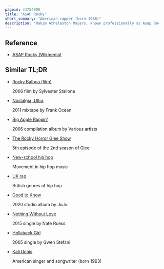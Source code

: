 ```yaml
---
pageid: 33754098
title: "ASAP Rocky"
short_summary: "American rapper (born 1988)"
description: "Rakim Athelaston Mayers, known professionally as Asap Rocky, is an american Rapper. He was born and raised in Harlem and commenced his musical Career as a Member of the Hip Hop collective Asap Mob from which he adopted his Moniker. Mayers' single Peso was released Online in august 2011 and received Radio Airplay within Weeks. He signed with polo Grounds Music an Imprint of Rca Records in October of that Year and released his Debut Mixtape live shortly after. Love. A $ Ap to widespread critical Acclaim."
---
```


## Reference

- [ASAP Rocky (Wikipedia)](https://en.wikipedia.org/?curid=33754098)

## Similar TL;DR

- [Rocky Balboa (film)](/tldr/en/rocky-balboa-film)

  2006 film by Sylvester Stallone

- [Nostalgia, Ultra](/tldr/en/nostalgia-ultra)

  2011 mixtape by Frank Ocean

- [Big Apple Rappin'](/tldr/en/big-apple-rappin)

  2006 compilation album by Various artists

- [The Rocky Horror Glee Show](/tldr/en/the-rocky-horror-glee-show)

  5th episode of the 2nd season of Glee

- [New-school hip hop](/tldr/en/new-school-hip-hop)

  Movement in hip hop music

- [UK rap](/tldr/en/uk-rap)

  British genres of hip hop

- [Good to Know](/tldr/en/good-to-know)

  2020 studio album by JoJo

- [Nothing Without Love](/tldr/en/nothing-without-love)

  2015 single by Nate Ruess

- [Hollaback Girl](/tldr/en/hollaback-girl)

  2005 single by Gwen Stefani

- [Kali Uchis](/tldr/en/kali-uchis)

  American singer and songwriter (born 1993)

